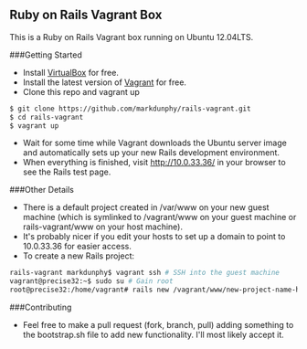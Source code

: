 ## Ruby on Rails Vagrant Box
This is a Ruby on Rails Vagrant box running on Ubuntu 12.04LTS.

###Getting Started
- Install [VirtualBox](https://www.virtualbox.org/wiki/Downloads) for free.
- Install the latest version of [Vagrant](http://downloads.vagrantup.com/) for free.
- Clone this repo and vagrant up

```bash
$ git clone https://github.com/markdunphy/rails-vagrant.git
$ cd rails-vagrant
$ vagrant up
```
- Wait for some time while Vagrant downloads the Ubuntu server image and automatically sets up your new Rails development environment.
- When everything is finished, visit http://10.0.33.36/ in your browser to see the Rails test page.

###Other Details
- There is a default project created in /var/www on your new guest machine (which is symlinked to /vagrant/www on your guest machine or rails-vagrant/www on your host machine).
- It's probably nicer if you edit your hosts to set up a domain to point to 10.0.33.36 for easier access.
- To create a new Rails project:

```bash
rails-vagrant markdunphy$ vagrant ssh # SSH into the guest machine
vagrant@precise32:~$ sudo su # Gain root
root@precise32:/home/vagrant# rails new /vagrant/www/new-project-name-here # Create new project
```

###Contributing
- Feel free to make a pull request (fork, branch, pull) adding something to the bootstrap.sh file to add new functionality. I'll most likely accept it.

